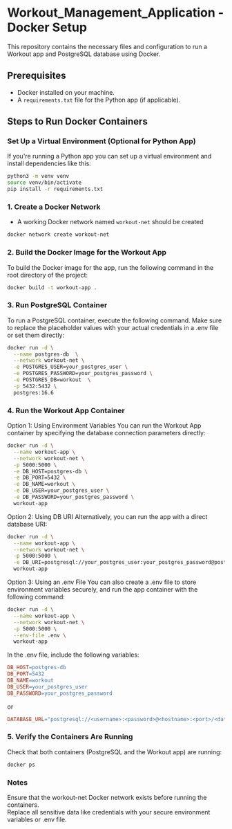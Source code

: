 # Workout_Management_Application - Docker Setup

This repository contains the necessary files and configuration to run a Workout app and PostgreSQL database using Docker.

## Prerequisites

- Docker installed on your machine.
- A `requirements.txt` file for the Python app (if applicable).

## Steps to Run Docker Containers

### Set Up a Virtual Environment (Optional for Python App)
If you're running a Python app you can set up a virtual environment and install dependencies like this:

```bash
python3 -m venv venv
source venv/bin/activate
pip install -r requirements.txt
```

### 1. Create a Docker Network 
- A working Docker network named `workout-net` should be created
  
```bash
docker network create workout-net
```

### 2. Build the Docker Image for the Workout App
To build the Docker image for the app, run the following command in the root directory of the project:

```bash
docker build -t workout-app .
```

### 3. Run PostgreSQL Container
To run a PostgreSQL container, execute the following command. Make sure to replace the placeholder values with your actual credentials in a .env file or set them directly:

```bash
docker run -d \
  --name postgres-db  \
  --network workout-net \
  -e POSTGRES_USER=your_postgres_user \
  -e POSTGRES_PASSWORD=your_postgres_password \
  -e POSTGRES_DB=workout  \
  -p 5432:5432 \
  postgres:16.6
```

### 4. Run the Workout App Container
Option 1: Using Environment Variables
You can run the Workout App container by specifying the database connection parameters directly:

```bash
docker run -d \
  --name workout-app \
  --network workout-net \
  -p 5000:5000 \
  -e DB_HOST=postgres-db \
  -e DB_PORT=5432 \
  -e DB_NAME=workout \
  -e DB_USER=your_postgres_user \
  -e DB_PASSWORD=your_postgres_password \
  workout-app
```

Option 2: Using DB URI
Alternatively, you can run the app with a direct database URI:

```bash
docker run -d \
  --name workout-app \
  --network workout-net \
  -p 5000:5000 \
  -e DB_URI=postgresql://your_postgres_user:your_postgres_password@postgres-db:5432/workout \
  workout-app
```

Option 3: Using an .env File
You can also create a .env file to store environment variables securely, and run the app container with the following command:

```bash
docker run -d \
  --name workout-app \
  --network workout-net \
  -p 5000:5000 \
  --env-file .env \
  workout-app
```
In the .env file, include the following variables:

```makefile
DB_HOST=postgres-db
DB_PORT=5432
DB_NAME=workout
DB_USER=your_postgres_user
DB_PASSWORD=your_postgres_password
```

or 

```makefile
DATABASE_URL="postgresql://<username>:<password>@<hostname>:<port>/<database>"
```

### 5. Verify the Containers Are Running
Check that both containers (PostgreSQL and the Workout app) are running:

```bash
docker ps
```

### Notes
Ensure that the workout-net Docker network exists before running the containers.\
Replace all sensitive data like credentials with your secure environment variables or .env file.



